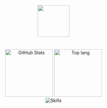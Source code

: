 <div id="header" align="center">
  <img src="https://media.giphy.com/media/2IudUHdI075HL02Pkk/giphy.gif" width="100"/>
</div>

#

<div align="center">
  <img src="https://github-stats-rho-eight.vercel.app/api?username=maxguuse&card_width=300&custom_title=Activity&theme=dark&include_all_commits=true&hide=prs&show=prs_merged&show_icons=true&rank_icon=percentile&exclude_repo=github-stats,maxguuse,dotfiles,linux-setup" height="150" alt="GitHub Stats">
  <img src="https://github-stats-rho-eight.vercel.app/api/top-langs/?username=maxguuse&layout=compact&langs_count=4&theme=dark&exclude_repo=github-stats,maxguuse,dotfiles,linux-setup&hide=Dockerfile,CMake" height="150" alt="Top lang">
</div>

<div align="center">
  <img src="https://skillicons.dev/icons?i=go,cs,docker,postman,git,githubactions,vscode,idea,postgres,linux,bash,bots&perline=6" alt="Skills">
</div>
